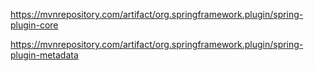 

https://mvnrepository.com/artifact/org.springframework.plugin/spring-plugin-core</br>

https://mvnrepository.com/artifact/org.springframework.plugin/spring-plugin-metadata</br>
